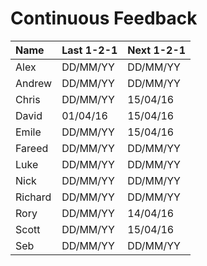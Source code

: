 # Continuous Feedback

| Name        | Last 1-2-1 | Next 1-2-1 |
| :---------- | :--------- | :--------- |
| Alex        | DD/MM/YY   | DD/MM/YY   |
| Andrew      | DD/MM/YY   | DD/MM/YY   |
| Chris       | DD/MM/YY   | 15/04/16   |
| David       | 01/04/16   | 15/04/16   |
| Emile       | DD/MM/YY   | 15/04/16   |
| Fareed      | DD/MM/YY   | DD/MM/YY   |
| Luke        | DD/MM/YY   | DD/MM/YY   |
| Nick        | DD/MM/YY   | DD/MM/YY   |
| Richard     | DD/MM/YY   | DD/MM/YY   |
| Rory        | DD/MM/YY   | 14/04/16   |
| Scott       | DD/MM/YY   | 15/04/16   |
| Seb         | DD/MM/YY   | DD/MM/YY   |
